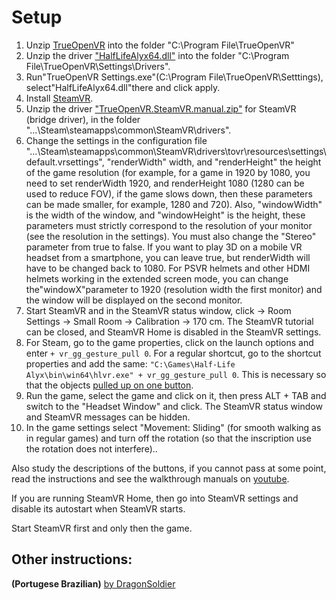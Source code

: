 ﻿# Setup
1. Unzip [TrueOpenVR](https://github.com/TrueOpenVR/TrueOpenVR-Core/releases) into the folder "C:\Program File\TrueOpenVR"
2. Unzip the driver ["HalfLifeAlyx64.dll"](https://github.com/r57zone/Half-Life-Alyx-novr/releases) into the folder "C:\Program File\TrueOpenVR\Settings\Drivers".
3. Run"TrueOpenVR Settings.exe"(C:\Program File\TrueOpenVR\Setttings), select"HalfLifeAlyx64.dll"there and click apply.
4. Install [SteamVR](https://store.steampowered.com/app/250820/SteamVR/).
5. Unzip the driver ["TrueOpenVR.SteamVR.manual.zip"](https://github.com/TrueOpenVR/SteamVR-TrueOpenVR/releases) for SteamVR (bridge driver), in the folder "...\Steam\steamapps\common\SteamVR\drivers".
6. Change the settings in the configuration file "...\Steam\steamapps\common\SteamVR\drivers\tovr\resources\settings\default.vrsettings", "renderWidth" width, and "renderHeight" the height of the game resolution (for example, for a game in 1920 by 1080, you need to set renderWidth 1920, and renderHeight 1080 (1280 can be used to reduce FOV), if the game slows down, then these parameters can be made smaller, for example, 1280 and 720). Also, "windowWidth" is the width of the window, and "windowHeight" is the height, these parameters must strictly correspond to the resolution of your monitor (see the resolution in the settings). You must also change the "Stereo" parameter from true to false. If you want to play 3D on a mobile VR headset from a smartphone, you can leave true, but renderWidth will have to be changed back to 1080. For PSVR helmets and other HDMI helmets working in the extended screen mode, you can change the"windowX"parameter to 1920 (resolution width the first monitor) and the window will be displayed on the second monitor.
7. Start SteamVR and in the SteamVR status window, click -> Room Settings -> Small Room -> Calibration -> 170 cm. The SteamVR tutorial can be closed, and SteamVR Home is disabled in the SteamVR settings.
8. For Steam, go to the game properties, click on the launch options and enter `+ vr_gg_gesture_pull 0`. For a regular shortcut, go to the shortcut properties and add the same: `"C:\Games\Half-Life Alyx\bin\win64\hlvr.exe" + vr_gg_gesture_pull 0`. This is necessary so that the objects [pulled up on one button](https://youtu.be/RWQbwlXjtjI).
9. Run the game, select the game and click on it, then press ALT + TAB and switch to the "Headset Window" and click. The SteamVR status window and SteamVR messages can be hidden.
10. In the game settings select "Movement: Sliding" (for smooth walking as in regular games) and turn off the rotation (so that the inscription use the rotation does not interfere)..

Also study the descriptions of the buttons, if you cannot pass at some point, read the instructions and see the walkthrough manuals on [youtube](https://www.youtube.com/channel/UCcuoRRWRvb7xUuMzrEqCZ5w).


If you are running SteamVR Home, then go into SteamVR settings and disable its autostart when SteamVR starts.



Start SteamVR first and only then the game.

## Other instructions:

**(Portugese Brazilian)** [by DragonSoldier](https://youtu.be/YQ0EpmVl4Qc)